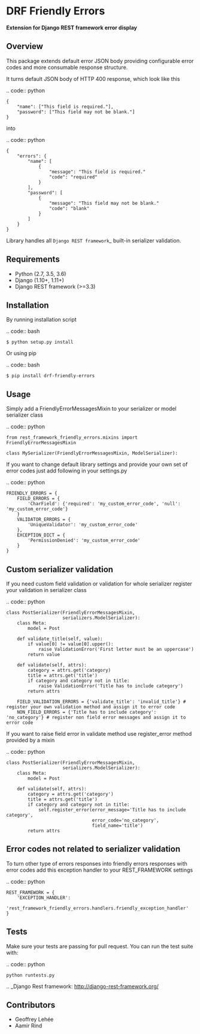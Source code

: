 DRF Friendly Errors
===================

**Extension for Django REST framework error display**

Overview
--------

This package extends default error JSON body providing configurable error codes
and more consumable response structure.

It turns default JSON body of HTTP 400 response, which look like this

.. code:: python

    {
        "name": ["This field is required."],
        "password": ["This field may not be blank."]
    }

into

.. code:: python

    {
        "errors": {
            "name": [
                {
                    "message": "This field is required."
                    "code": "required"
                }
            ],
            "password": [
                {
                    "message": "This field may not be blank."
                    "code": "blank"
                }
            ]
        }
    }

Library handles all `Django REST framework`_ built-in serializer validation.

Requirements
------------
-  Python (2.7, 3.5, 3.6)
-  Django (1.10+, 1.11+)
-  Django REST framework (>=3.3)

Installation
------------

By running installation script

.. code:: bash

    $ python setup.py install

Or using pip

.. code:: bash

    $ pip install drf-friendly-errors

Usage
-----

Simply add a FriendlyErrorMessagesMixin to your serializer or model serializer class

.. code:: python

    from rest_framework_friendly_errors.mixins import FriendlyErrorMessagesMixin

    class MySerializer(FriendlyErrorMessagesMixin, ModelSerializer):

If you want to change default library settings and provide your own set of error codes just add following in your
settings.py

.. code:: python

    FRIENDLY_ERRORS = {
        FIELD_ERRORS = {
            'CharField': {'required': 'my_custom_error_code', 'null': 'my_custom_error_code'}
        }
        VALIDATOR_ERRORS = {
            'UniqueValidator': 'my_custom_error_code'
        },
        EXCEPTION_DICT = {
            'PermissionDenied': 'my_custom_error_code'
        }
    }

Custom serializer validation
----------------------------

If you need custom field validation or validation for whole serializer register your validation in serializer class

.. code:: python

    class PostSerializer(FriendlyErrorMessagesMixin,
                         serializers.ModelSerializer):
        class Meta:
            model = Post

        def validate_title(self, value):
            if value[0] != value[0].upper():
                raise ValidationError('First letter must be an uppercase')
            return value

        def validate(self, attrs):
            category = attrs.get('category)
            title = attrs.get('title')
            if category and category not in title:
                raise ValidationError('Title has to include category')
            return attrs

        FIELD_VALIDATION_ERRORS = {'validate_title': 'invalid_title'} # register your own validation method and assign it to error code
        NON_FIELD_ERRORS = {'Title has to include category': 'no_category'} # register non field error messages and assign it to error code

If you want to raise field error in validate method use register_error method provided by a mixin

.. code:: python

    class PostSerializer(FriendlyErrorMessagesMixin,
                         serializers.ModelSerializer):
        class Meta:
            model = Post

        def validate(self, attrs):
            category = attrs.get('category')
            title = attrs.get('title')
            if category and category not in title:
                self.register_error(error_message='Title has to include category',
                                    error_code='no_category',
                                    field_name='title')
            return attrs

Error codes not related to serializer validation
------------------------------------------------

To turn other type of errors responses into friendly errors responses with error codes
add this exception handler to your REST_FRAMEWORK settings

.. code:: python

    REST_FRAMEWORK = {
        'EXCEPTION_HANDLER':
        'rest_framework_friendly_errors.handlers.friendly_exception_handler'
    }

Tests
-----

Make sure your tests are passing for pull request. You can run the test suite with:

.. code:: python

    python runtests.py

.. _Django Rest framework: http://django-rest-framework.org/

Contributors
------------
- Geoffrey Lehée <socketubs>
- Aamir Rind <intellisense>
